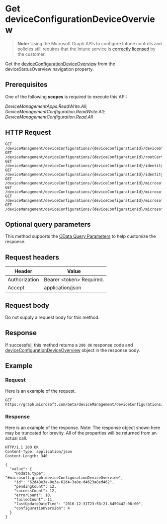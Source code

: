 ﻿# Get deviceConfigurationDeviceOverview

> **Note:** Using the Microsoft Graph APIs to configure Intune controls and policies still requires that the Intune service is [correctly licensed](https://go.microsoft.com/fwlink/?linkid=839381) by the customer.

Get the [deviceConfigurationDeviceOverview](../resources/intune_deviceconfig_deviceconfigurationdeviceoverview.md) from the deviceStatusOverview navigation property.
## Prerequisites
One of the following **scopes** is required to execute this API:

*DeviceManagementApps.ReadWrite.All; DeviceManagementConfiguration.ReadWrite.All; DeviceManagementConfiguration.Read.All*
## HTTP Request
<!-- {
  "blockType": "ignored"
}
-->
```http
GET /deviceManagement/deviceConfigurations/{deviceConfigurationId}/deviceStatusOverview/
GET /deviceManagement/deviceConfigurations/{deviceConfigurationId}/rootCertificate//deviceStatusOverview/
GET /deviceManagement/deviceConfigurations/{deviceConfigurationId}/identityCertificate//deviceStatusOverview/
GET /deviceManagement/deviceConfigurations/{deviceConfigurationId}/identityCertificate//rootCertificate//deviceStatusOverview/
GET /deviceManagement/deviceConfigurations/{deviceConfigurationId}/microsoft.graph.iosScepCertificateProfile/rootCertificate//deviceStatusOverview/
GET /deviceManagement/deviceConfigurations/{deviceConfigurationId}/microsoft.graph.macOSScepCertificateProfile/rootCertificate//deviceStatusOverview/
GET /deviceManagement/deviceConfigurations/{deviceConfigurationId}/microsoft.graph.windows81SCEPCertificateProfile/rootCertificate//deviceStatusOverview/
GET /deviceManagement/deviceConfigurations/{deviceConfigurationId}/microsoft.graph.windowsPhone81VpnConfiguration/identityCertificate//deviceStatusOverview/
```

## Optional query parameters
This method supports the [OData Query Parameters](http://graph.microsoft.io/docs/overview/query_parameters) to help customize the response.
## Request headers
|Header|Value|
|---|---|
|Authorization|Bearer &lt;token&gt; Required.|
|Accept|application/json|

## Request body
Do not supply a request body for this method.

## Response
If successful, this method returns a `200 OK` response code and [deviceConfigurationDeviceOverview](../resources/intune_deviceconfig_deviceconfigurationdeviceoverview.md) object in the response body.

## Example
### Request
Here is an example of the request.
```http
GET https://graph.microsoft.com/beta/deviceManagement/deviceConfigurations/{deviceConfigurationId}/deviceStatusOverview/
```

### Response
Here is an example of the response. Note: The response object shown here may be truncated for brevity. All of the properties will be returned from an actual call.
```http
HTTP/1.1 200 OK
Content-Type: application/json
Content-Length: 340

{
  "value": {
    "@odata.type": "#microsoft.graph.deviceConfigurationDeviceOverview",
    "id": "62d48e3a-8e3a-62d4-3a8e-d4623a8ed462",
    "pendingCount": 12,
    "successCount": 12,
    "errorCount": 10,
    "failedCount": 11,
    "lastUpdateDateTime": "2016-12-31T23:58:21.6459442-08:00",
    "configurationVersion": 4
  }
}
```




